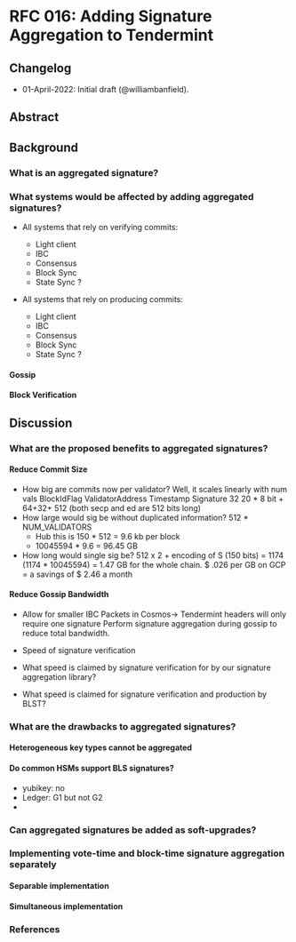 # RFC 016: Adding Signature Aggregation to Tendermint

## Changelog

- 01-April-2022: Initial draft (@williambanfield).

## Abstract

## Background

### What is an aggregated signature?

### What systems would be affected by adding aggregated signatures?
* All systems that rely on verifying commits:
  * Light client
  * IBC
  * Consensus
  * Block Sync
  * State Sync ? 

* All systems that rely on producing commits:
  * Light client
  * IBC
  * Consensus
  * Block Sync
  * State Sync ? 

#### Gossip

#### Block Verification

## Discussion

### What are the proposed benefits to aggregated signatures?

#### Reduce Commit Size
* How big are commits now per validator? Well, it scales linearly with num vals
	BlockIdFlag      ValidatorAddress Timestamp        Signature
	32      20 * 8 bit + 64+32+ 512
	(both secp and ed are 512 bits long)
* How large would sig be without duplicated information?
	512 * NUM_VALIDATORS
	* Hub this is 150 * 512 = 9.6 kb per block
	* 10045594 * 9.6 = 96.45 GB
* How long would single sig be? 
	512 x 2 + encoding of S (150 bits) = 1174
	(1174 * 10045594) = 1.47 GB for the whole chain.
$ .026 per GB on GCP = a savings of $ 2.46 a month

#### Reduce Gossip Bandwidth

* Allow for smaller IBC Packets in Cosmos-> Tendermint headers will only require
one signature Perform signature aggregation during gossip to reduce total
bandwidth. 

* Speed of signature verification
* What speed is claimed by signature verification for by our signature aggregation library?
* What speed is claimed for signature verification and production by BLST?

### What are the drawbacks to aggregated signatures?

#### Heterogeneous key types cannot be aggregated

#### Do common HSMs support BLS signatures?
* yubikey: no
* Ledger: G1 but not G2
* 

### Can aggregated signatures be added as soft-upgrades?

### Implementing vote-time and block-time signature aggregation separately

#### Separable implementation

#### Simultaneous implementation

### References

[line-ostracton-repo]: https://github.com/line/ostracon 
[line-ostracton-pr]: https://github.com/line/ostracon/pull/117 
[mit-BLS-lecture]: https://youtu.be/BFwc2XA8rSk?t=2521
[gcp-storage-pricing]: https://cloud.google.com/storage/pricing#north-america_2
[yubi-key-bls-support]: https://github.com/Yubico/yubihsm-shell/issues/66
[cloud-hsm-support]: https://docs.aws.amazon.com/cloudhsm/latest/userguide/pkcs11-key-types.html
